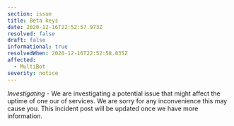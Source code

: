 ```yaml
---
section: issue
title: Beta keys
date: 2020-12-16T22:52:57.973Z
resolved: false
draft: false
informational: true
resolvedWhen: 2020-12-16T22:52:58.035Z
affected:
  - MultiBot
severity: notice
---
```

*Investigating* - We are investigating a potential issue that might affect the uptime of one our of services. We are sorry for any inconvenience this may cause you. This incident post will be updated once we have more information.